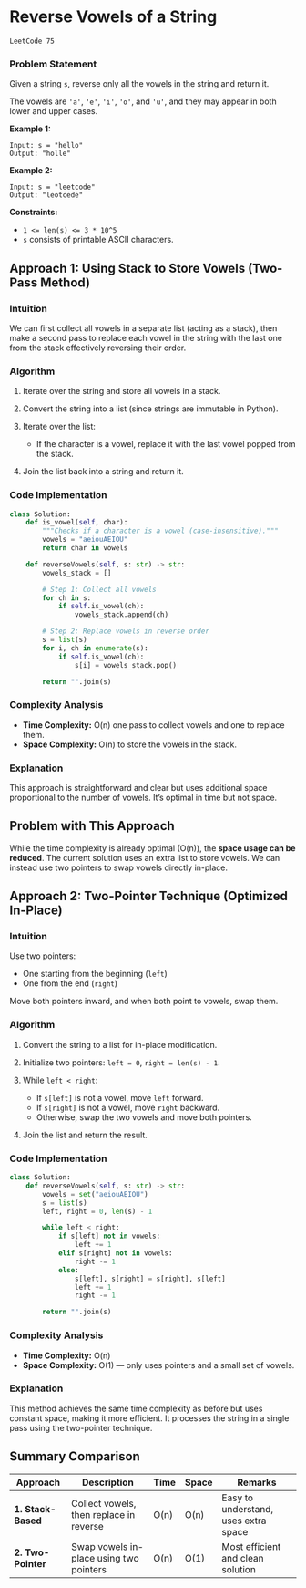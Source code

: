 # Reverse Vowels of a String
`LeetCode 75`

### **Problem Statement**

Given a string `s`, reverse only all the vowels in the string and return it.

The vowels are `'a'`, `'e'`, `'i'`, `'o'`, and `'u'`, and they may appear in both lower and upper cases.

**Example 1:**

```text
Input: s = "hello"
Output: "holle"
```

**Example 2:**

```text
Input: s = "leetcode"
Output: "leotcede"
```

**Constraints:**

* `1 <= len(s) <= 3 * 10^5`
* `s` consists of printable ASCII characters.


## Approach 1: Using Stack to Store Vowels (Two-Pass Method)

### **Intuition**

We can first collect all vowels in a separate list (acting as a stack), then make a second pass to replace each vowel in the string with the last one from the stack effectively reversing their order.

### **Algorithm**

1. Iterate over the string and store all vowels in a stack.
2. Convert the string into a list (since strings are immutable in Python).
3. Iterate over the list:

   * If the character is a vowel, replace it with the last vowel popped from the stack.
4. Join the list back into a string and return it.

### **Code Implementation**

```python
class Solution:
    def is_vowel(self, char):
        """Checks if a character is a vowel (case-insensitive)."""
        vowels = "aeiouAEIOU"
        return char in vowels

    def reverseVowels(self, s: str) -> str:
        vowels_stack = []

        # Step 1: Collect all vowels
        for ch in s:
            if self.is_vowel(ch):
                vowels_stack.append(ch)

        # Step 2: Replace vowels in reverse order
        s = list(s)
        for i, ch in enumerate(s):
            if self.is_vowel(ch):
                s[i] = vowels_stack.pop()

        return "".join(s)
```

### **Complexity Analysis**

* **Time Complexity:** O(n) one pass to collect vowels and one to replace them.
* **Space Complexity:** O(n) to store the vowels in the stack.

### **Explanation**

This approach is straightforward and clear but uses additional space proportional to the number of vowels. It’s optimal in time but not space.

## Problem with This Approach

While the time complexity is already optimal (O(n)), the **space usage can be reduced**. The current solution uses an extra list to store vowels. We can instead use two pointers to swap vowels directly in-place.

## Approach 2: Two-Pointer Technique (Optimized In-Place)

### **Intuition**

Use two pointers:

* One starting from the beginning (`left`)
* One from the end (`right`)

Move both pointers inward, and when both point to vowels, swap them.

### **Algorithm**

1. Convert the string to a list for in-place modification.
2. Initialize two pointers: `left = 0`, `right = len(s) - 1`.
3. While `left < right`:

   * If `s[left]` is not a vowel, move `left` forward.
   * If `s[right]` is not a vowel, move `right` backward.
   * Otherwise, swap the two vowels and move both pointers.
4. Join the list and return the result.

### **Code Implementation**

```python
class Solution:
    def reverseVowels(self, s: str) -> str:
        vowels = set("aeiouAEIOU")
        s = list(s)
        left, right = 0, len(s) - 1

        while left < right:
            if s[left] not in vowels:
                left += 1
            elif s[right] not in vowels:
                right -= 1
            else:
                s[left], s[right] = s[right], s[left]
                left += 1
                right -= 1

        return "".join(s)
```

### **Complexity Analysis**

* **Time Complexity:** O(n)
* **Space Complexity:** O(1) — only uses pointers and a small set of vowels.

### **Explanation**

This method achieves the same time complexity as before but uses constant space, making it more efficient. It processes the string in a single pass using the two-pointer technique.

## Summary Comparison

| Approach           | Description                             | Time | Space | Remarks                              |
| ------------------ | --------------------------------------- | ---- | ----- | ------------------------------------ |
| **1. Stack-Based** | Collect vowels, then replace in reverse | O(n) | O(n)  | Easy to understand, uses extra space |
| **2. Two-Pointer** | Swap vowels in-place using two pointers | O(n) | O(1)  | Most efficient and clean solution  |
